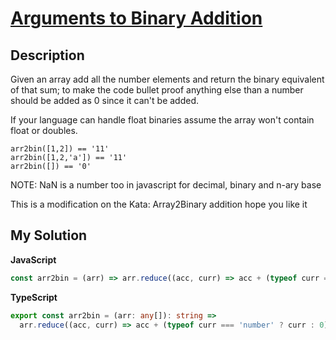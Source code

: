 # [Arguments to Binary Addition](https://www.codewars.com/kata/57642a90dee2da8dd3000161)

## Description

Given an array add all the number elements and return the binary equivalent of that sum; to make the code bullet proof anything else than a number should be added as 0 since it can't be added.

If your language can handle float binaries assume the array won't contain float or doubles.

```
arr2bin([1,2]) == '11'
arr2bin([1,2,'a']) == '11'
arr2bin([]) == '0'
```

NOTE: NaN is a number too in javascript for decimal, binary and n-ary base

This is a modification on the Kata: Array2Binary addition hope you like it

## My Solution

**JavaScript**

```js
const arr2bin = (arr) => arr.reduce((acc, curr) => acc + (typeof curr === 'number' ? curr : 0), 0).toString(2);
```

**TypeScript**

```ts
export const arr2bin = (arr: any[]): string =>
  arr.reduce((acc, curr) => acc + (typeof curr === 'number' ? curr : 0), 0).toString(2);
```

